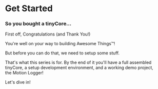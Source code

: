 # Get Started

### So you bought a tinyCore...

First off, Congratulations (and Thank You!)

You're well on your way to building Awesome Things™!

But before you can do that, we need to setup some stuff.

That's what this series is for. By the end of it you'll have a full assembled tinyCore, a setup development environment, and a working demo project,
the Motion Logger!

Let's dive in!